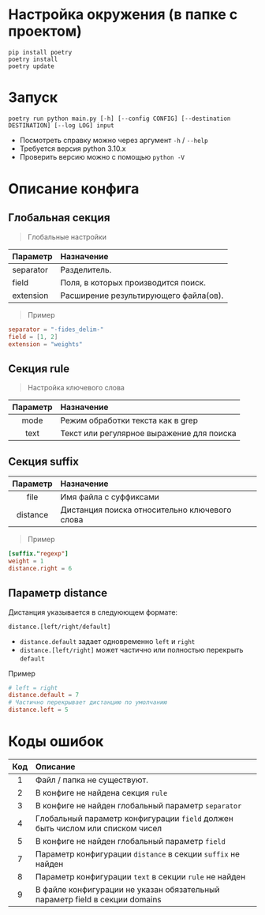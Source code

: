 # Настройка окружения (в папке с проектом)
```shell
pip install poetry
poetry install
poetry update
```

# Запуск
```shell
poetry run python main.py [-h] [--config CONFIG] [--destination DESTINATION] [--log LOG] input
```

- Посмотреть справку можно через аргумент `-h` / `--help`
- Требуется версия python 3.10.x
- Проверить версию можно с помощью `python -V`

# Описание конфига
## Глобальная секция

> Глобальные настройки

| Параметр  | Назначение                            |
|:----------|:--------------------------------------|
| separator | Разделитель.                          |
| field     | Поля, в которых производится поиск.   |
| extension | Расширение результирующего файла(ов). |

> Пример

```toml
separator = "-fides_delim-"
field = [1, 2]
extension = "weights"
```

## Секция rule
> Настройка ключевого слова

| Параметр | Назначение                                |
|:--------:|:------------------------------------------|
|   mode   | Режим обработки текста как в grep         |
|   text   | Текст или регулярное выражение для поиска |

## Секция suffix

| Параметр | Назначение                                    |
|:--------:|:----------------------------------------------|
|   file   | Имя файла с суффиксами                        |
| distance | Дистанция поиска относительно ключевого слова |

> Пример

```toml
[suffix."regexp"]
weight = 1
distance.right = 6
```

## Параметр distance
Дистанция указывается в следуюющем формате:
```
distance.[left/right/default]
```

- `distance.default` задает одновременно `left` и `right`
- `distance.[left/right]` может частично или полностью перекрыть `default`

Пример
```toml
# left = right
distance.default = 7
# Частично перекрывает дистанцию по умолчанию
distance.left = 5
```

# Коды ошибок

| Код | Описание                                                                      |
|:---:|:------------------------------------------------------------------------------|
|  1  | Файл / папка не существуют.                                                   |
|  2  | В конфиге не найдена секция `rule`                                            |
|  3  | В конфиге не найден глобальный параметр `separator`                           |
|  4  | Глобальный параметр конфигурации `field` должен быть числом или списком чисел |
|  5  | В конфиге не найден глобальный параметр `field`                               |
|  7  | Параметр конфигурации `distance` в секции `suffix` не найден                  |
|  8  | Параметр конфигурации `text` в секции `rule` не найден                        |
|  9  | В файле конфигурации не указан обязательный параметр field в секции domains   |
